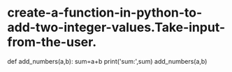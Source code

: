 # create-a-function-in-python-to-add-two-integer-values.Take-input-from-the-user.
def add_numbers(a,b):
    sum=a+b
    print('sum:',sum)
add_numbers(a,b)
